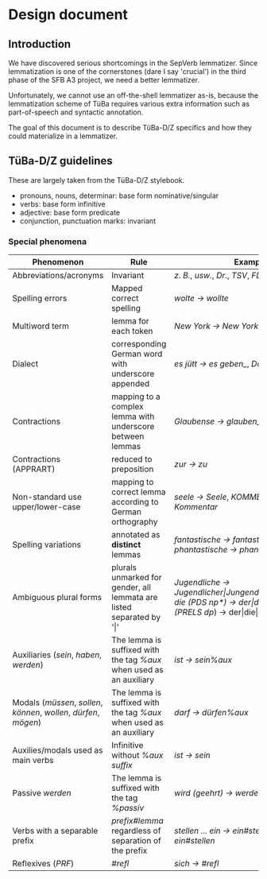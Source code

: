 # Design document

## Introduction

We have discovered serious shortcomings in the SepVerb
lemmatizer. Since lemmatization is one of the cornerstones (dare I say
'crucial') in the third phase of the SFB A3 project, we need a better
lemmatizer.

Unfortunately, we cannot use an off-the-shell lemmatizer as-is,
because the lemmatization scheme of TüBa requires various extra
information such as part-of-speech and syntactic annotation.

The goal of this document is to describe TüBa-D/Z specifics and how
they could materialize in a lemmatizer.

## TüBa-D/Z guidelines

These are largely taken from the TüBa-D/Z stylebook.

* pronouns, nouns, determinar: base form nominative/singular
* verbs: base form infinitive
* adjective: base form predicate
* conjunction, punctuation marks: invariant

### Special phenomena

| Phenomenon                                                         | Rule                                                                  | Examples                                                                                                                        |
| ------------------------------------------------------------------ | --------------------------------------------------------------------- | ------------------------------------------------------------------------------------------------------------------------------- |
| Abbreviations/acronyms                                             | Invariant                                                             | *z. B.*, *usw.*, *Dr.*, *TSV*, *FDP*                                                                                            |
| Spelling errors                                                    | Mapped correct spelling                                               | *wolte → wollte*                                                                                                                |
| Multiword term                                                     | lemma for each token                                                  | *New York → New York*                                                                                                           |
| Dialect                                                            | corresponding German word with underscore appended                    | *es jütt → es geben_*, *Dag → Tag_*                                                                                             |
| Contractions                                                       | mapping to a complex lemma with underscore between lemmas             | *Glaubense → glauben_Sie*                                                                                                       |
| Contractions (APPRART)                                             | reduced to preposition                                                | *zur → zu*                                                                                                                      |
| Non-standard use upper/lower-case                                  | mapping to correct lemma according to German orthography              | *seele → Seele*, *KOMMENTAR → Kommentar*                                                                                        |
| Spelling variations                                                | annotated as **distinct** lemmas                                      | *fantastische → fantastisch*, *phantastische → phantastisch*                                                                    |
| Ambiguous plural forms                                             | plurals unmarked for gender, all lemmata are listed separated by '\|' | *Jugendliche → Jugendlicher\|Jungendliche\|Jugendliches*, *die (PDS np\*) → der\|die\|das*, *denen (PRELS dp*) → der\|die\|das* |
| Auxiliaries (*sein*, *haben*, *werden*)                            | The lemma is suffixed with the tag *%aux* when used as an auxiliary   | *ist → sein%aux*                                                                                                                |
| Modals (*müssen*, *sollen*, *können*, *wollen*, *dürfen*, *mögen*) | The lemma is suffixed with the tag *%aux* when used as an auxiliary   | *darf → dürfen%aux*                                                                                                             |
| Auxilies/modals used as main verbs                                 | Infinitive without *%aux suffix*                                      | *ist → sein*                                                                                                                    |
| Passive *werden*                                                   | The lemma is suffixed with the tag *%passiv*                          | *wird (geehrt) → werden%passiv*                                                                                                 |
| Verbs with a separable prefix                                      | *prefix#lemma* regardless of separation of the prefix                 | *stellen ... ein → ein#stellen*, *eingestellt → ein#stellen*                                                                    |
| Reflexives (*PRF*)                                                 | *#refl*                                                               | *sich → #refl*                                                                                                                  |
